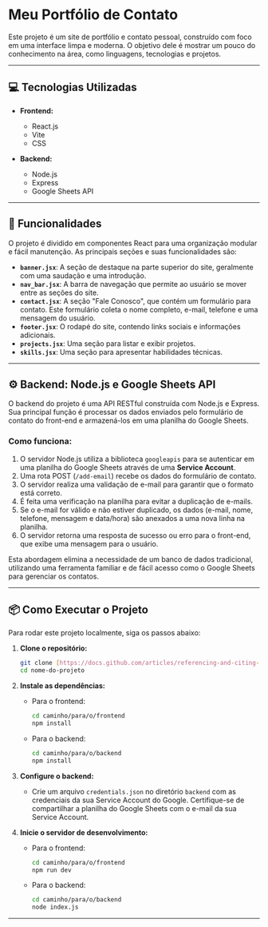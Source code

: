 # Meu Portfólio de Contato

Este projeto é um site de portfólio e contato pessoal, construído com foco em uma interface limpa e moderna. O objetivo dele é mostrar um pouco do conhecimento na área, como linguagens, tecnologias e projetos.

---

## 💻 Tecnologias Utilizadas

* **Frontend:**
    * React.js
    * Vite
    * CSS

* **Backend:**
    * Node.js
    * Express
    * Google Sheets API

---

## 🚀 Funcionalidades

O projeto é dividido em componentes React para uma organização modular e fácil manutenção. As principais seções e suas funcionalidades são:

* **`banner.jsx`**: A seção de destaque na parte superior do site, geralmente com uma saudação e uma introdução.
* **`nav_bar.jsx`**: A barra de navegação que permite ao usuário se mover entre as seções do site.
* **`contact.jsx`**: A seção "Fale Conosco", que contém um formulário para contato. Este formulário coleta o nome completo, e-mail, telefone e uma mensagem do usuário.
* **`footer.jsx`**: O rodapé do site, contendo links sociais e informações adicionais.
* **`projects.jsx`**: Uma seção para listar e exibir projetos.
* **`skills.jsx`**: Uma seção para apresentar habilidades técnicas.

---

## ⚙️ Backend: Node.js e Google Sheets API

O backend do projeto é uma API RESTful construída com Node.js e Express. Sua principal função é processar os dados enviados pelo formulário de contato do front-end e armazená-los em uma planilha do Google Sheets.

### Como funciona:

1.  O servidor Node.js utiliza a biblioteca `googleapis` para se autenticar em uma planilha do Google Sheets através de uma **Service Account**.
2.  Uma rota POST (`/add-email`) recebe os dados do formulário de contato.
3.  O servidor realiza uma validação de e-mail para garantir que o formato está correto.
4.  É feita uma verificação na planilha para evitar a duplicação de e-mails.
5.  Se o e-mail for válido e não estiver duplicado, os dados (e-mail, nome, telefone, mensagem e data/hora) são anexados a uma nova linha na planilha.
6.  O servidor retorna uma resposta de sucesso ou erro para o front-end, que exibe uma mensagem para o usuário.

Esta abordagem elimina a necessidade de um banco de dados tradicional, utilizando uma ferramenta familiar e de fácil acesso como o Google Sheets para gerenciar os contatos.

---

## 📦 Como Executar o Projeto

Para rodar este projeto localmente, siga os passos abaixo:

1.  **Clone o repositório:**
    ```bash
    git clone [https://docs.github.com/articles/referencing-and-citing-content](https://docs.github.com/articles/referencing-and-citing-content)
    cd nome-do-projeto
    ```

2.  **Instale as dependências:**
    * Para o frontend:
        ```bash
        cd caminho/para/o/frontend
        npm install
        ```
    * Para o backend:
        ```bash
        cd caminho/para/o/backend
        npm install
        ```

3.  **Configure o backend:**
    * Crie um arquivo `credentials.json` no diretório `backend` com as credenciais da sua Service Account do Google. Certifique-se de compartilhar a planilha do Google Sheets com o e-mail da sua Service Account.

4.  **Inicie o servidor de desenvolvimento:**
    * Para o frontend:
        ```bash
        cd caminho/para/o/frontend
        npm run dev
        ```
    * Para o backend:
        ```bash
        cd caminho/para/o/backend
        node index.js
        ```

---

